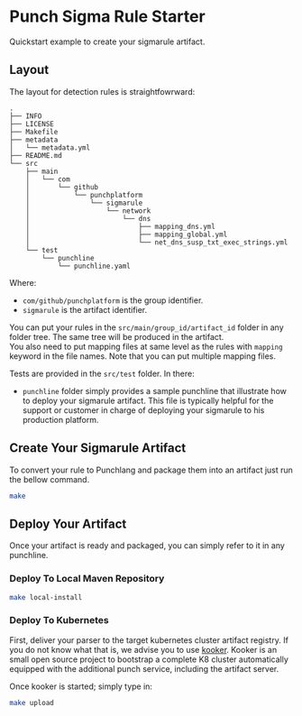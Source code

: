 # Punch Sigma Rule Starter

Quickstart example to create your sigmarule artifact. 

## Layout

The layout for detection rules is straightfowrward:

```
.
├── INFO
├── LICENSE
├── Makefile
├── metadata
│   └── metadata.yml
├── README.md
└── src
    ├── main
    │   └── com
    │       └── github
    │           └── punchplatform
    │               └── sigmarule
    │                   └── network
    │                       └── dns
    │                           ├── mapping_dns.yml
    │                           ├── mapping_global.yml
    │                           └── net_dns_susp_txt_exec_strings.yml
    └── test
        └── punchline
            └── punchline.yaml
```

Where:
* `com/github/punchplatform` is the group identifier.
* `sigmarule` is the artifact identifier.

You can put your rules in the `src/main/group_id/artifact_id` folder in any folder tree. The same tree will be produced in the artifact.  
You also need to put mapping files at same level as the rules with `mapping` keyword in the file names. Note that you can put multiple mapping files.

Tests are provided in the `src/test` folder. In there:
* `punchline` folder simply provides a sample punchline that illustrate how to deploy your sigmarule artifact.
This file is typically helpful for the support or customer in charge of deploying your sigmarule to his production platform.

## Create Your Sigmarule Artifact

To convert your rule to Punchlang and package them into an artifact just run the bellow command.

```sh
make
```

## Deploy Your Artifact

Once your artifact is ready and packaged, you can simply refer to it in any punchline.

### Deploy To Local Maven Repository

```sh
make local-install
```

### Deploy To Kubernetes

First, deliver your parser to the target kubernetes cluster artifact registry. 
If you do not know what that is, we advise you to use [kooker](https://github.com/punchplatform/kooker).
Kooker is an small open source project to bootstrap a complete K8 cluster automatically equipped with the
additional punch service, including the artifact server. 

Once kooker is started; simply type in:

```sh
make upload
```